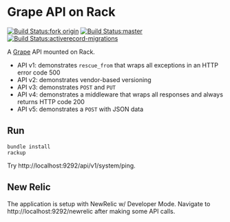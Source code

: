 Grape API on Rack
=================

[![Build Status:fork origin](https://secure.travis-ci.org/dblock/grape-on-rack.png)](http://travis-ci.org/dblock/grape-on-rack)
[![Build Status:master](https://travis-ci.org/nihonjinrxs/grape-on-rack.png?branch=master)](https://travis-ci.org/nihonjinrxs/grape-on-rack)
[![Build Status:activerecord-migrations](https://travis-ci.org/nihonjinrxs/grape-on-rack.png?branch=activerecord-migrations)](https://travis-ci.org/nihonjinrxs/grape-on-rack?branch=activerecord-migrations)

A [Grape](http://github.com/intridea/grape) API mounted on Rack.

* API v1: demonstrates `rescue_from` that wraps all exceptions in an HTTP error code 500
* API v2: demonstrates vendor-based versioning
* API v3: demonstrates `POST` and `PUT`
* API v4: demonstrates a middleware that wraps all responses and always returns HTTP code 200
* API v5: demonstrates a `POST` with JSON data

Run
---

```
bundle install
rackup
```

Try http://localhost:9292/api/v1/system/ping.

New Relic
---------

The application is setup with NewRelic w/ Developer Mode. Navigate to http://localhost:9292/newrelic after making some API calls.
